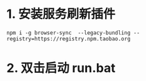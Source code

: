 # 1. 安装服务刷新插件
	npm i -g browser-sync  --legacy-bundling --registry=https://registry.npm.taobao.org

# 2. 双击启动 run.bat